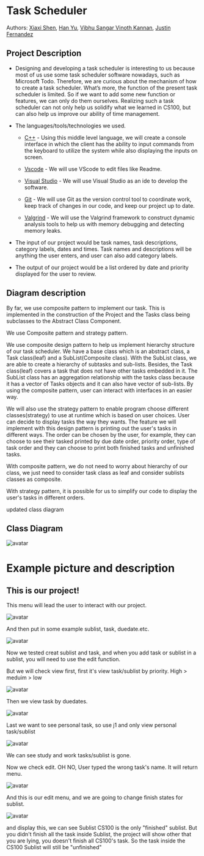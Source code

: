 # Task Scheduler 
 
  Authors: [Xiaxi Shen](https://github.com/xshen053), [Han Yu](https://github.com/BFLion), [Vibhu Sangar Vinoth Kannan](https://github.com/VibhuSVK), [Justin Fernandez](https://github.com/j9950)

## Project Description
* Designing and developing a task scheduler is interesting to us because most of us use some task scheduler software nowadays, such as Microsoft Todo. Therefore, we are curious about the mechanism of how to create a task scheduler. What’s more, the function of the present task scheduler is limited. So if we want to add some new function or features, we can only do them ourselves. Realizing such a task scheduler can not only help us solidify what we learned in CS100, but can also help us improve our ability of time management.
  
 
* The languages/tools/technologies we used.
    * [C++](https://www.cplusplus.com/) - Using this middle level language, we will create a console interface in which the client has the ability to input commands from the keyboard to utilize the system while also displaying the inputs on screen.
    
    * [Vscode](https://code.visualstudio.com/) - We will use VScode to edit files like Readme.
    
    * [Visual Studio](https://cmake.org/) - We will use Visual Studio as an ide to develop the software.
    
    * [Git](https://git-scm.com/) - We will use Git as the version control tool to coordinate work, keep track of changes in our code, and keep our project up to date. 
    
    * [Valgrind](https://valgrind.org/) - We will use the Valgrind framework to construct dynamic analysis tools to help us with memory debugging and detecting memory leaks.



 * The input of our project would be task names, task descriptions, category labels, dates and times. Task names and descriptions will be anything the user enters, and user can also add category labels.
 * The output of our project would  be a list ordered by date and priority displayed for the user to review.




## Diagram description

By far, we use composite pattern to implement our task. This is implemented in the construction of the Project and the Tasks class being subclasses to the Abstract Class Component. 
   


 We use Composite pattern and strategy pattern.

 We use composite design pattern to help us implement hierarchy structure of our task scheduler.
We have a base class which is an abstract class, a Task class(leaf) and a SubList(Composite class). With the SubList class, we are able to create a hierarchy of subtasks and sub-lists. Besides, the Task class(leaf) covers a task that does not have other tasks embedded in it. The SubList class has an aggregation relationship with the tasks class because it has a vector of Tasks objects and it can also have vector of sub-lists. By using the composite pattern, user can interact with interfaces in an easier way.

We will also use the strategy pattern to enable program choose different classes(strategy) to use at runtime which is based on user choices. User can decide to display tasks the way they wants. The feature we will implement with this design pattern is printing out the user's tasks in different ways. The order can be chosen by the user, for example, they can choose to see their tasked printed by due date order, priority order, type of task order and they can choose to print both finished tasks and unfinished tasks. 


 With composite pattern, we do not need to worry about hierarchy of our class, we just need to consider task class as leaf and consider sublists classes as composite.
 
 With strategy pattern, it is possible for us to simplify our code to display the user's tasks in different orders.

 updated class diagram
## Class Diagram
![avatar](https://github.com/cs100/final-project-xshen053-hyu146-jfern025-vvino005/raw/master/UML/finaldiagram.png)

# Example picture and description
## This is our project!
This menu will lead the user to interact with our project.

![avatar](https://github.com/cs100/final-project-xshen053-hyu146-jfern025-vvino005/blob/master/picture/menu.png)

And then put in some example sublist, task, duedate.etc.

![avatar](https://github.com/cs100/final-project-xshen053-hyu146-jfern025-vvino005/blob/master/picture/PutExamplein.png)

Now we tested creat sublist and task, and when you add task or sublist in a sublist, you will need to use the edit function.

But we will check view first, first it's view task/sublist by priority. High > meduim > low

![avatar](https://github.com/cs100/final-project-xshen053-hyu146-jfern025-vvino005/blob/master/picture/h1.png)

Then we view task by duedates.

![avatar](https://github.com/cs100/final-project-xshen053-hyu146-jfern025-vvino005/blob/master/picture/i1.png)

Last we want to see personal task, so use j1 and only view personal task/sublist

![avatar](https://github.com/cs100/final-project-xshen053-hyu146-jfern025-vvino005/blob/master/picture/j1personal.png)

We can see study and work tasks/sublist is gone.

Now we check edit. OH NO, User typed the wrong task's name. It will return menu.

![avatar]( https://github.com/cs100/final-project-xshen053-hyu146-jfern025-vvino005/blob/master/picture/wrong%20name%20about%20task.png)

And this is our edit menu, and we are going to change finish states for sublist.

![avatar](https://github.com/cs100/final-project-xshen053-hyu146-jfern025-vvino005/blob/master/picture/change%20finished%20and%20display.png)
 
 and display this, we can see Sublist CS100 is the only "finished" sublist. But you didn't finish all the task inside Sublist, the project will show other that you are lying, you doesn't finish all CS100's task. So the task inside the CS100 Sublist will still be "unfinished"
 
 







 

